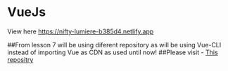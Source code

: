 # VueJs
View here
https://nifty-lumiere-b385d4.netlify.app

##From lesson 7 will be using diferent repository as will be using Vue-CLI instead of importing Vue as CDN as used until now!
##Please visit - <a href="https://github.com/kastriotg/Vue2-CLI">This repositry</a>

